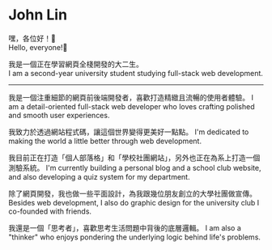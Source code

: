# John Lin

嘿，各位好！👋  
Hello, everyone!👋  

我是一個正在學習網頁全棧開發的大二生。  
I am a second-year university student studying full-stack web development.

---

我是一個注重細節的網頁前後端開發者，喜歡打造精緻且流暢的使用者體驗。
I am a detail-oriented full-stack web developer who loves crafting polished and smooth user experiences.

我致力於透過網站程式碼，讓這個世界變得更美好一點點。
I'm dedicated to making the world a little better through web development.

我目前正在打造「個人部落格」和「學校社團網站」，另外也正在為系上打造一個測驗系統。
I'm currently building a personal blog and a school club website, and also developing a quiz system for my department.

除了網頁開發，我也做一些平面設計，為我跟幾位朋友創立的大學社團做宣傳。
Besides web development, I also do graphic design for the university club I co-founded with friends.

我還是一個「思考者」，喜歡思考生活問題中背後的底層邏輯。
I am also a "thinker" who enjoys pondering the underlying logic behind life's problems.
